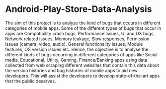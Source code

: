 # Android-Play-Store-Data-Analysis
The aim of this project is to analyze the kind of bugs that occurs in different categories of mobile apps. Some of the different types of bugs that occur in apps are Compatibility crash bugs, Performance issues, UI and UX bugs, Network related issues, Memory leakage, Slow responses, Permission issues (camera, video, audio), General functionality issues, Module features, OS version issues etc. Hence, the objective is to analyse the different kinds of bugs occurring in different categories of apps like Social media, Educational, Utility, Gaming, Finance/Banking apps using data collected from web scraping different websites that contain this data about the version histories and bug histories of mobile apps to aid new developers. This will assist the developers to develop state-of-the-art apps that the public deserves.
